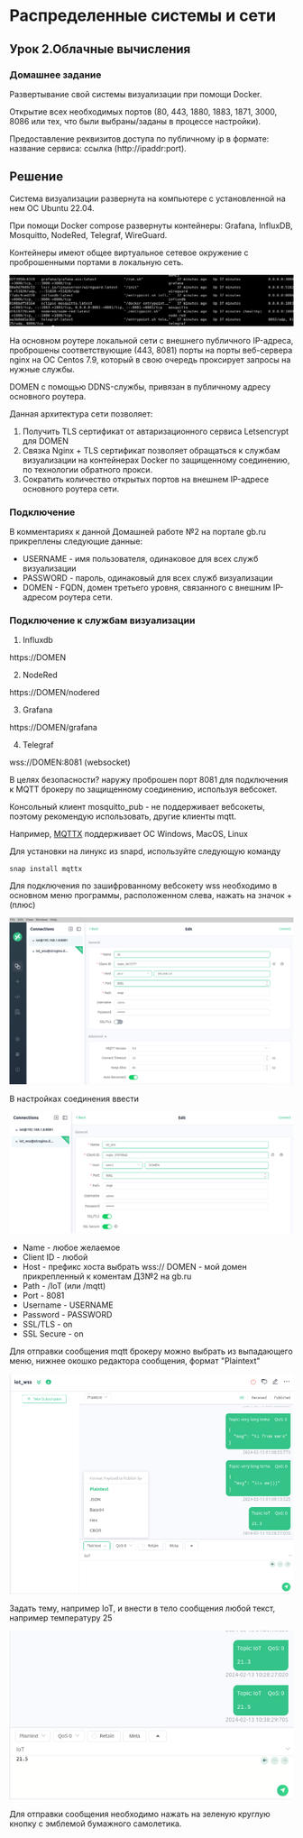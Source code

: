# Распределенные системы и сети

## Урок 2.Облачные вычисления

### Домашнее задание

Развертывание свой системы визуализации при помощи Docker.

Открытие всех необходимых портов (80, 443, 1880, 1883, 1871, 3000, 8086 или тех, что были выбраны/заданы в процессе настройки).

Предоставление реквизитов доступа по публичному ip в формате: название сервиса: ссылка (http://ipaddr:port).

## Решение

Система визуализации развернута на компьютере с установленной на нем ОС Ubuntu 22.04.

При помощи Docker compose развернуты контейнеры: Grafana, InfluxDB, Mosquitto, NodeRed, Telegraf, WireGuard.

Контейнеры имеют общее виртуальное сетевое окружение с проброшенными портами в локальную сеть.

<img src=pics/00.png>

На основном роутере локальной сети с внешнего публичного IP-адреса, проброшены соответствующие (443, 8081) порты на порты веб-сервера nginx на ОС Centos 7.9, который в свою очередь проксирует запросы на нужные службы.

DOMEN с помощью DDNS-службы, привязан в публичному адресу основного роутера.

Данная архитектура сети позволяет:

1. Получить TLS сертификат от автаризационного сервиса Letsencrypt для DOMEN
2. Связка Nginx + TLS сертификат позволяет обращаться к службам визуализации на контейнерах Docker по защищенному соединению, по технологии обратного прокси.
3. Сократить количество открытых портов на внешнем IP-адресе основного роутера сети.

### Подключение

В комментариях к данной Домашней работе №2 на портале gb.ru прикреплены следующие данные:

- USERNAME - имя пользователя, одинаковое для всех служб визуализации
- PASSWORD - пароль, одинаковый для всех служб визуализации
- DOMEN - FQDN, домен третьего уровня, связанного с внешним IP-адресом роутера сети.

### Подключение к службам визуализации

1. Influxdb

https://DOMEN

2. NodeRed

https://DOMEN/nodered

3. Grafana

https://DOMEN/grafana

4. Telegraf

wss://DOMEN:8081 (websocket)

В целях безопасности? наружу проброшен порт 8081 для подключения к MQTT брокеру по защищенному соединению, используя вебсокет.

Консольный клиент mosquitto_pub - не поддерживает вебсокеты, поэтому рекомендую использовать, другие клиенты mqtt.

Например, [MQTTX](https://mqttx.app/) поддерживает ОС Windows, MacOS, Linux

Для установки на линукс из snapd, используйте следующую команду

```
snap install mqttx
```

Для подключения по зашифрованному вебсокету wss необходимо в основном меню программы, расположенном слева, нажать на значок + (плюс)

<img src=pics/01.png>

В настройках соединения ввести

<img src=pics/02.png>

- Name - любое желаемое
- Client ID - любой
- Host - префикс хоста выбрать wss:// DOMEN - мой домен прикрепленный к коментам ДЗ№2 на gb.ru
- Path - /IoT (или /mqtt)
- Port - 8081
- Username - USERNAME
- Password - PASSWORD
- SSL/TLS - on
- SSL Secure - on

Для отправки сообщения mqtt брокеру можно выбрать из выпадающего меню, нижнее окошко редактора сообщения, формат "Plaintext"

<img src=pics/03.png>

Задать тему, например IoT, и внести в тело сообщения любой текст, например температуру 25

<img src=pics/04.png>

Для отправки сообщения необходимо нажать на зеленую круглую кнопку с эмблемой бумажного самолетика.
